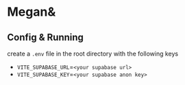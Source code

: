 # Megan&

## Config & Running

create a `.env` file in the root directory with the following keys
  - `VITE_SUPABASE_URL`=`<your supabase url>`
  - `VITE_SUPABASE_KEY`=`<your supabase anon key>`